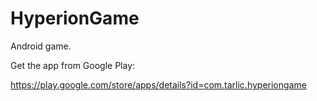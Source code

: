 # HyperionGame
Android game.

Get the app from Google Play:

https://play.google.com/store/apps/details?id=com.tarlic.hyperiongame

